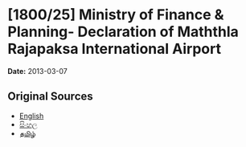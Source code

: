 # [1800/25] Ministry of Finance & Planning- Declaration of Maththla Rajapaksa International Airport

**Date:** 2013-03-07

## Original Sources

- [English](https://documents.gov.lk/view/extra-gazettes/2013/3/1800-25_E.pdf)
- [සිංහල](https://documents.gov.lk/view/extra-gazettes/2013/3/1800-25_S.pdf)
- [தமிழ்](https://documents.gov.lk/view/extra-gazettes/2013/3/1800-25_T.pdf)
